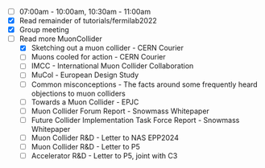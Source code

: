 - [ ] 07:00am - 10:00am, 10:30am - 11:00am
- [x] Read remainder of tutorials/fermilab2022
- [x] Group meeting
- [ ] Read more MuonCollider
  - [x] Sketching out a muon collider - CERN Courier
  - [ ] Muons cooled for action - CERN Courier
  - [ ] IMCC - International Muon Collider Collaboration
  - [ ] MuCol - European Design Study
  - [ ] Common misconceptions - The facts around some frequently heard objections to muon colliders
  - [ ] Towards a Muon Collider - EPJC
  - [ ] Muon Collider Forum Report - Snowmass Whitepaper
  - [ ] Future Collider Implementation Task Force Report - Snowmass Whitepaper
  - [ ] Muon Collider R&D - Letter to NAS EPP2024
  - [ ] Muon Collider R&D - Letter to P5
  - [ ] Accelerator R&D - Letter to P5, joint with C3
